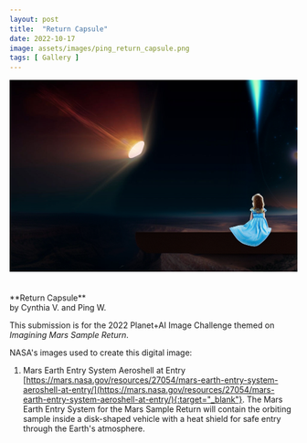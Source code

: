 ```yaml
---
layout: post
title:  "Return Capsule"
date: 2022-10-17
image: assets/images/ping_return_capsule.png
tags: [ Gallery ]
---
```


<div><img src="/assets/images/ping_return_capsule.png" class="img-fluid" alt="style" /></div>
<br/>
<br/>
**Return Capsule**<br/>
by Cynthia V. and Ping W.<br/>

This submission is for the 2022 Planet+AI Image Challenge themed on *Imagining Mars Sample Return*.   

NASA's images used to create this digital image: <br/>   
1. Mars Earth Entry System Aeroshell at Entry [https://mars.nasa.gov/resources/27054/mars-earth-entry-system-aeroshell-at-entry/](https://mars.nasa.gov/resources/27054/mars-earth-entry-system-aeroshell-at-entry/){:target="_blank"}. The Mars Earth Entry System for the Mars Sample Return will contain the orbiting sample inside a disk-shaped vehicle with a heat shield for safe entry through the Earth's atmosphere.  




